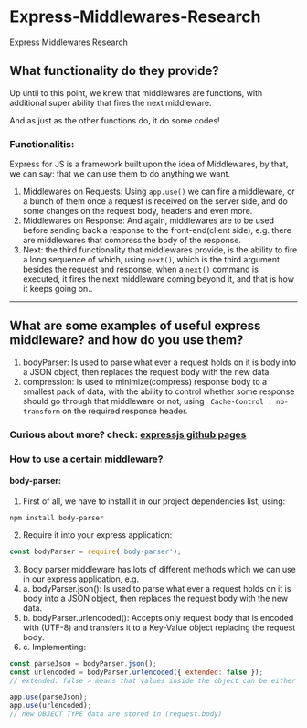 # Express-Middlewares-Research
Express Middlewares Research

## What functionality do they provide?
Up until to this point, we knew that middlewares are functions, with additional super ability that fires the next middleware.

And as just as the other functions do, it do some codes!

### Functionalitis:
Express for JS is a framework built upon the idea of Middlewares, by that, we can say: that we can use them to do anything we want.
1. Middlewares on Requests: Using ``` app.use() ``` we can fire a middleware, or a bunch of them once a request is received on the server side, and do some changes on the request body, headers and even more.
2. Middlewares on Response: And again, middlewares are to be used before sending back a response to the front-end(client side), e.g. there are middlewares that compress the body of the response.
3. Next: the third functionality that middlewares provide, is the ability to fire a long sequence of which, using ``` next() ```, which is the third argument besides the request and response, when a ``` next() ``` command is executed, it fires the next middleware coming beyond it, and that is how it keeps going on..

----------

## What are some examples of useful express middleware? and how do you use them?
1. bodyParser: Is used to parse what ever a request holds on it is body into a JSON object, then replaces the request body with the new data.
2. compression: Is used to minimize(compress) response body to a smallest pack of data, with the ability to control whether some response should go through that middleware or not, using ``` Cache-Control : no-transform``` on the required response header.

### Curious about more? check: [expressjs github pages](https://github.com/expressjs)

### How to use a certain middleware?
#### body-parser:
1. First of all, we have to install it in our project dependencies list, using:
```
npm install body-parser
```
2. Require it into your express application:
``` javascript
const bodyParser = require('body-parser');
```
3. Body parser middleware has lots of different methods which we can use in our express application, e.g.
3. a. bodyParser.json(): Is used to parse what ever a request holds on it is body into a JSON object, then replaces the request body with the new data.
3. b. bodyParser.urlencoded(): Accepts only request body that is encoded with (UTF-8) and transfers it to a Key-Value object replacing the request body.
3. c. Implementing:
``` javascript
const parseJson = bodyParser.json();
const urlencoded = bodyParser.urlencoded({ extended: false });
// extended: false > means that values inside the object can be either a string or an array.

app.use(parseJson);
app.use(urlencoded);
// new OBJECT TYPE data are stored in (request.body)
```
